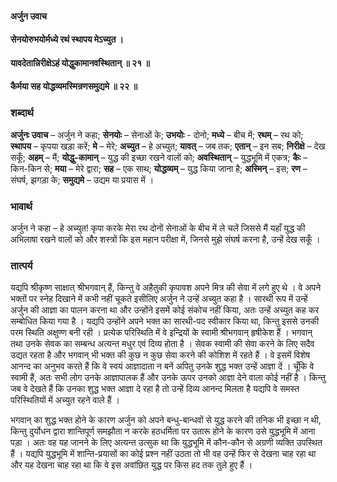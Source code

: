 #### अर्जुन उवाच
#### सेनयोरुभयोर्मध्ये रथं स्थापय मेऽच्युत ।
#### यावदेतान्निरीक्षेऽहं योद्धुकामानवस्थितान् ॥ २१ ॥
#### कैर्मया सह योद्धव्यमस्मिन्रणसमुद्यमे ॥ २२ ॥

### शब्दार्थ

**अर्जुनः उवाच** – अर्जुन ने कहा; **सेनयोः** – सेनाओं के; **उभयोः** - दोनो; **मध्ये** – बीच में; **रथम्** – रथ को; **स्थापय** – कृपया खड़ा करें; **मे** – मेरे; **अच्युत** – हे अच्युत; **यावत्** – जब तक; **एतान्** – इन सब; **निरीक्षे** – देख सकूँ; **अहम्** – मैं; **योद्धु-कामान्** – युद्ध की इच्छा रखने वालों को; **अवस्थितान्** – युद्धभूमि में एकत्र; **कैः** – किन-किन से; **मया** – मेरे द्वारा; **सह** – एक साथ; **योद्धव्यम्** – युद्ध किया जाना  है; **अस्मिन्** – इस; **रण** – संघर्ष, झगड़ा के; **समुद्यमे** – उद्यम या प्रयास में ।

### भावार्थ

अर्जुन ने कहा – हे अच्युत! कृपा करके मेरा रथ दोनों सेनाओं के बीच में ले चलें जिससे मैं यहाँ युद्ध की अभिलाषा रखने वालों को और शस्त्रों कि इस महान परीक्षा में, जिनसे मुझे संघर्ष करना है, उन्हें देख सकूँ ।

### तात्पर्य

यद्यपि श्रीकृष्ण साक्षात् श्रीभगवान् हैं, किन्तु वे अहैतुकी कृपावश अपने मित्र की सेवा में लगे हुए थे । वे अपने भक्तों पर स्नेह दिखाने में कभी नहीं चूकते इसीलिए अर्जुन ने उन्हें अच्युत कहा है । सारथी रूप में उन्हें अर्जुन की आज्ञा का पालन करना था और उन्होंने इसमें कोई संकोच नहीं किया, अतः उन्हें अच्युत कह कर सम्बोधित किया गया है । यद्यपि उन्होंने अपने भक्त का सारथी-पद स्वीकार किया था, किन्तु इससे उनकी परम स्थिति अक्षुण्ण बनी रही । प्रत्येक परिस्थिति में वे इन्द्रियों के स्वामी श्रीभगवान् हृषीकेश हैं । भगवान् तथा उनके सेवक का सम्बन्ध अत्यन्त मधुर एवं दिव्य होता है । सेवक स्वामी की सेवा करने के लिए सदैव उद्यत रहता है और भगवान् भी भक्त की कुछ न कुछ सेवा करने की कोशिश में रहते हैं । वे इसमें विशेष आनन्द का अनुभव करते हैं कि वे स्वयं आज्ञादाता न बनें अपितु उनके शुद्ध भक्त उन्हें आज्ञा दें । चूँकि वे स्वामी हैं, अतः सभी लोग उनके आज्ञापालक हैं और उनके ऊपर उनको आज्ञा देने वाला कोई नहीं है । किन्तु जब वे देखते हैं कि उनका शुद्ध भक्त आज्ञा दे रहा है तो उन्हें दिव्य आनन्द मिलता है यद्यपि वे समस्त परिस्थितियों में अच्युत रहने वाले हैं ।

भगवान् का शुद्ध भक्त होने के कारण अर्जुन को अपने बन्धु-बान्धवों से युद्ध करने की तनिक भी इच्छा न थी, किन्तु दुर्योधन द्वारा शान्तिपूर्ण समझौता न करके हठधर्मिता पर उतारू होने के कारण उसे युद्धभूमि में आना पड़ा । अतः वह यह जानने के लिए अत्यन्त उत्सुक था कि युद्धभूमि में कौन-कौन से अग्रणी व्यक्ति उपस्थित हैं । यद्यपि युद्धभूमि में शान्ति-प्रयासों का कोई प्रश्न नहीं उठता तो भी वह उन्हें फिर से देखना चाह रहा था और यह देखना चाह रहा था कि वे इस अवांछित युद्ध पर किस हद तक तुले हुए हैं ।